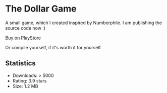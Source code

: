 # The Dollar Game
A small game, which I created inspired by Numberphile. I am publishing the source code now :)

[Buy on PlayStore](https://play.google.com/store/apps/details?id=me.antonio.noack.thedollargame)

Or compile yourself, if it's worth it for yourself.

## Statistics
- Downloads: > 5000
- Rating: 3.9 stars
- Size: 1.2 MB
